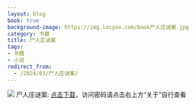 ```yaml
---
layout: blog
book: true
background-image: https://img.locyoo.com/book尸人庄谜案.jpg
category: 书籍
title: 尸人庄谜案
tags:
- 书籍
- 小说
redirect_from:
  - /2024/03/尸人庄谜案/
---
```

![](https://img.locyoo.com/book尸人庄谜案.jpg)
尸人庄谜案: <a name = "ref1" href="https://url18.ctfile.com/f/50983618-1377654856-9bc0ba?p=3619">点击下载</a>，访问密码请点击右上方“关于”自行查看